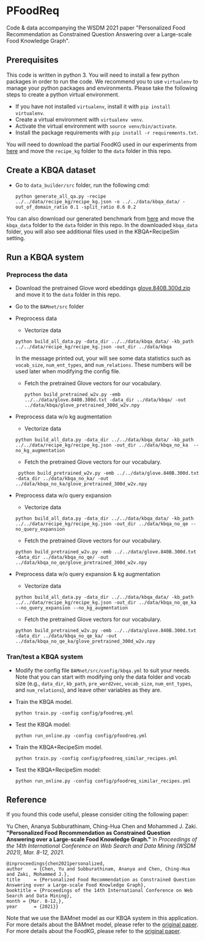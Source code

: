 # PFoodReq

Code & data accompanying the WSDM 2021 paper "Personalized Food Recommendation as Constrained Question Answering over a Large-scale Food Knowledge Graph".



## Prerequisites
This code is written in python 3. You will need to install a few python packages in order to run the code.
We recommend you to use `virtualenv` to manage your python packages and environments.
Please take the following steps to create a python virtual environment.

* If you have not installed `virtualenv`, install it with ```pip install virtualenv```.
* Create a virtual environment with ```virtualenv venv```.
* Activate the virtual environment with `source venv/bin/activate`.
* Install the package requirements with `pip install -r requirements.txt`.


You will need to download the partial FoodKG used in our experiments from [here](https://1drv.ms/u/s!AjiSpuwVTt09gVEK2dFDBitRvQ0l?e=tGHXuv) and move the `recipe_kg` folder to the `data` folder in this repo.


## Create a KBQA dataset

* Go to `data_builder/src` folder, run the following cmd:

	```
	python generate_all_qa.py -recipe ../../data/recipe_kg/recipe_kg.json -o ../../data/kbqa_data/ -out_of_domain_ratio 0.1 -split_ratio 0.6 0.2
	```

You can also download our generated benchmark from [here](https://1drv.ms/u/s!AjiSpuwVTt09gVEK2dFDBitRvQ0l?e=tGHXuv) and move the `kbqa_data` folder to the `data` folder in this repo. In the downloaded `kbqa_data` folder, you will also see additional files used in the KBQA+RecipeSim setting.

## Run a KBQA system

### Preprocess the data

* Download the pretrained Glove word ebeddings [glove.840B.300d.zip](http://nlp.stanford.edu/data/wordvecs/glove.840B.300d.zip) and move it to the `data` folder in this repo.

* Go to the `BAMnet/src` folder

* Preprocess data
	* Vectorize data
	```
	python build_all_data.py -data_dir ../../data/kbqa_data/ -kb_path ../../data/recipe_kg/recipe_kg.json -out_dir ../data/kbqa
	```
  In the message printed out, your will see some data statistics such as `vocab_size`, `num_ent_types`, and `num_relations`. These numbers will be used later when modifying the config file.
	* Fetch the pretrained Glove vectors for our vocabulary.

      ```
      python build_pretrained_w2v.py -emb ../../data/glove.840B.300d.txt -data_dir ../data/kbqa/ -out ../data/kbqa/glove_pretrained_300d_w2v.npy
      ```




* Preprocess data w/o kg augmentation
	* Vectorize data
	```
    python build_all_data.py -data_dir ../../data/kbqa_data/ -kb_path ../../data/recipe_kg/recipe_kg.json -out_dir ../data/kbqa_no_ka  --no_kg_augmentation
    ```
	* Fetch the pretrained Glove vectors for our vocabulary.
	```
   	 python build_pretrained_w2v.py -emb ../../data/glove.840B.300d.txt -data_dir ../data/kbqa_no_ka/ -out ../data/kbqa_no_ka/glove_pretrained_300d_w2v.npy
	```



* Preprocess data w/o query expansion
	* Vectorize data
    ```
    python build_all_data.py -data_dir ../../data/kbqa_data/ -kb_path ../../data/recipe_kg/recipe_kg.json -out_dir ../data/kbqa_no_qe --no_query_expansion
    ```
	* Fetch the pretrained Glove vectors for our vocabulary.
    ```
    python build_pretrained_w2v.py -emb ../../data/glove.840B.300d.txt -data_dir ../data/kbqa_no_qe/ -out ../data/kbqa_no_qe/glove_pretrained_300d_w2v.npy
    ```



* Preprocess data w/o query expansion & kg augmentation
	* Vectorize data
	```
	python build_all_data.py -data_dir ../../data/kbqa_data/ -kb_path ../../data/recipe_kg/recipe_kg.json -out_dir ../data/kbqa_no_qe_ka --no_query_expansion --no_kg_augmentation
	```
	* Fetch the pretrained Glove vectors for our vocabulary.
    ```
    python build_pretrained_w2v.py -emb ../../data/glove.840B.300d.txt -data_dir ../data/kbqa_no_qe_ka/ -out ../data/kbqa_no_qe_ka/glove_pretrained_300d_w2v.npy
	```



### Tran/test a KBQA system

* Modify the config file `BAMnet/src/config/kbqa.yml` to suit your needs. Note that you can start with modifying only the data folder and vocab size (e.g., `data_dir`, `kb_path`,
`pre_word2vec`, `vocab_size`, `num_ent_types`, and `num_relations`), and leave other variables as they are.



* Train the KBQA model.

	```
	python train.py -config config/pfoodreq.yml
	```

* Test the KBQA model:

	```
	python run_online.py -config config/pfoodreq.yml
	```



* Train the KBQA+RecipeSim model.

    ```
    python train.py -config config/pfoodreq_similar_recipes.yml
    ```

* Test the KBQA+RecipeSim model:

    ```
    python run_online.py -config config/pfoodreq_similar_recipes.yml
    ```


## Reference

If you found this code useful, please consider citing the following paper:

Yu Chen, Ananya Subburathinam, Ching-Hua Chen and Mohammed J. Zaki. **"Personalized Food Recommendation as Constrained Question Answering over a Large-scale Food Knowledge Graph."** In *Proceedings of the 14th International Conference on Web Search and Data Mining (WSDM 2021), Mar. 8-12, 2021.*


    @inproceedings{chen2021personalized,
    author    = {Chen, Yu and Subburathinam, Ananya and Chen, Ching-Hua and Zaki, Mohammed J.},
    title     = {Personalized Food Recommendation as Constrained Question Answering over a Large-scale Food Knowledge Graph},
    booktitle = {Proceedings of the 14th International Conference on Web Search and Data Mining},
    month = {Mar. 8-12,},
    year      = {2021}}






Note that we use the BAMnet model as our KBQA system in this application. For more details about the BAMnet model, please refer to the [original paper](https://arxiv.org/abs/1903.02188). For more details about the FoodKG, please refer to the [original paper](https://link.springer.com/chapter/10.1007/978-3-030-30796-7_10).

